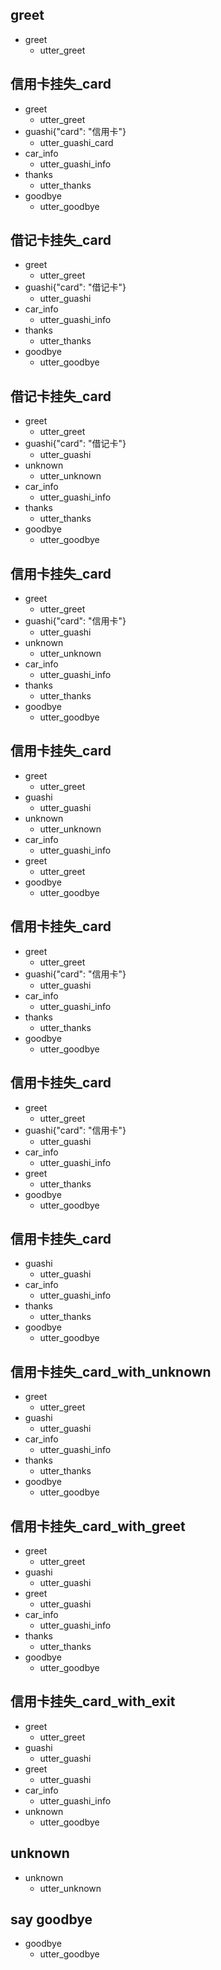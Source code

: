 ## greet
* greet
  - utter_greet

## 信用卡挂失_card
* greet
  - utter_greet
* guashi{"card": "信用卡"}
  - utter_guashi_card
* car_info
  - utter_guashi_info
* thanks
  - utter_thanks
* goodbye
  - utter_goodbye

## 借记卡挂失_card
* greet
  - utter_greet
* guashi{"card": "借记卡"}
  - utter_guashi
* car_info
  - utter_guashi_info
* thanks
  - utter_thanks
* goodbye
  - utter_goodbye
 
## 借记卡挂失_card
* greet
  - utter_greet
* guashi{"card": "借记卡"}
  - utter_guashi
* unknown
  - utter_unknown
* car_info
  - utter_guashi_info
* thanks
  - utter_thanks
* goodbye
  - utter_goodbye
  
## 信用卡挂失_card
* greet
  - utter_greet
* guashi{"card": "信用卡"}
  - utter_guashi
* unknown
  - utter_unknown
* car_info
  - utter_guashi_info
* thanks
  - utter_thanks
* goodbye
  - utter_goodbye
  
## 信用卡挂失_card
* greet
  - utter_greet
* guashi
  - utter_guashi
* unknown
  - utter_unknown
* car_info
  - utter_guashi_info
* greet
  - utter_greet
* goodbye
  - utter_goodbye

## 信用卡挂失_card
* greet
  - utter_greet
* guashi{"card": "信用卡"}
  - utter_guashi
* car_info
  - utter_guashi_info
* thanks
  - utter_thanks
* goodbye
  - utter_goodbye

## 信用卡挂失_card
* greet
  - utter_greet
* guashi{"card": "信用卡"}
  - utter_guashi
* car_info
  - utter_guashi_info
* greet
  - utter_thanks
* goodbye
  - utter_goodbye
  
## 信用卡挂失_card
* guashi
  - utter_guashi
* car_info
  - utter_guashi_info
* thanks
  - utter_thanks
* goodbye
  - utter_goodbye
  
## 信用卡挂失_card_with_unknown
* greet
  - utter_greet
* guashi
  - utter_guashi
* car_info
  - utter_guashi_info
* thanks
  - utter_thanks
* goodbye
  - utter_goodbye
  
  
## 信用卡挂失_card_with_greet
* greet
  - utter_greet
* guashi
  - utter_guashi
* greet
  - utter_guashi
* car_info
  - utter_guashi_info
* thanks
  - utter_thanks
* goodbye
  - utter_goodbye

## 信用卡挂失_card_with_exit
* greet
  - utter_greet
* guashi
  - utter_guashi
* greet
  - utter_guashi
* car_info
  - utter_guashi_info
* unknown
  - utter_goodbye


## unknown
* unknown
  - utter_unknown
  
  
## say goodbye
* goodbye
  - utter_goodbye